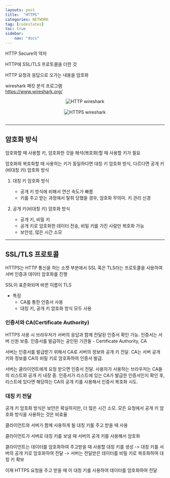 ```yaml
---
layouts: post
title:  "HTTPS"
categories: NETWORK
tag: [codestates]
toc: true
sidebar:
    nav: "docs"
---
```


HTTP Secure의 약자

HTTP에 SSL/TLS 프로토콜을 더한 것

HTTP 요청과 응답으로 오가는 내용을 암호화

wireshark 패킷 분석 프로그램<br/>
<https://www.wireshark.org/>

<html>
    <div style ="text-align:center">
        <img src= "https://s3.ap-northeast-2.amazonaws.com/urclass-images/N-icmahudJZEN5Fm_zxk9-1661313847535.png" alt="HTTP wireshark">
    </div>
</html><br/>

<html>
    <div style ="text-align:center">
        <img src= "https://s3.ap-northeast-2.amazonaws.com/urclass-images/JVvKvvjcszk11rUWTqg2A-1661313849351.png" alt="HTTPS wireshark">
    </div>
</html><br/>

---

## 암호화 방식

암호화할 때 사용할 키, 암호화한 것을 해석(복호화)할 때 사용할 키가 필요

암호화와 복호화할 때 사용하는 키가 동일하다면 대칭 키 암호화 방식, 다르다면 공개 키(비대칭 키) 암호화 방식

1. 대칭 키 암호화 방식
   - 공개 키 방식에 비해서 연산 속도가 빠름
   - 키를 주고 받는 과정에서 탈취 당했을 경우, 암호화 무의미. 키 관리 신경

2. 공개 키(비대칭 키) 암호화 방식
   - 공개 키, 비밀 키
   - 공개 키로 암호화한 데이터 전송, 비밀 키를 가진 사람만 복호화 가능
   - 보안성, 많은 시간 소모

---

## SSL/TLS 프로토콜

HTTPS는 HTTP 통신을 하는 소켓 부분에서 SSL 혹은 TLS라는 프로토콜을 사용하여 서버 인증과 데이터 암호화를 진행

SSL이 표준화되며 바뀐 이름이 TLS

- 특징
  - CA를 통한 인증서 사용
  - 대칭 키, 공개 키 암호화 방식 모두 사용

### 인증서와 CA(Certificate Authority)

HTTPS 사용 시 브라우저가 서버의 응답과 함께 전달된 인증서 확인 가능. 인증서는 서버 신원 보증. 인증서를 발급하는 공인된 기관들 - Certificate Authority, CA

서버는 인증서를 발급받기 위해서 CA로 서버의 정보와 공개 키 전달. CA는 서버 공개 키와 정보를 CA의 비밀 키로 암호화하여 인증서 발급.

서버는 클라이언트에게 요청 받으면 인증서 전달. 사용자가 사용하는 브라우저는 CA들의 리스트와 공개 키 내장 중. 인증서가 리스트에 있는 CA가 발급한 인증서인지 확인 후, 리스트에 있다면 해당하는 CA의 공개 키를 사용해서 인증서 복호화 시도.

### 대칭 키 전달

공개 키 암호화 방식은 보안은 확실하지만, 더 많은 시간 소모. 모든 요청에서 공개 키 암호화 방식을 사용하는 것은 비효율

클라이언트와 서버가 함께 사용하게 될 대칭 키를 주고 받을 때 사용

클라이언트가 서버로 대칭 키를 보낼 때 서버의 공개 키를 사용해서 암호화

클라이언트는 데이터를 암호화하여 주고받을 때 사용할 대칭 키를 생성 -> 대칭 키를 서버의 공개 키로 암호화하여 전달 -> 서버는 전달받은 데이터를 비밀 키로 복호화하여 대칭 키 확보

이제 HTTPS 요청을 주고 받을 때 이 대칭 키를 사용하여 데이터를 암호화하여 전달